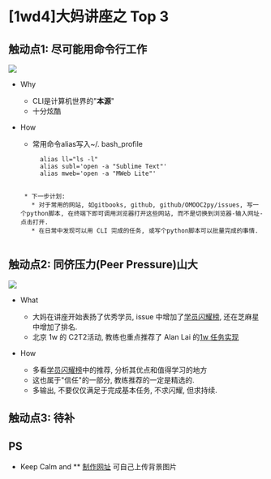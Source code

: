 # [1wd4]大妈讲座之 Top 3

## 触动点1: 尽可能用命令行工作
![](http://sd.keepcalm-o-matic.co.uk/i/keep-calm-and-love-cli-288.png)

* Why
  * CLI是计算机世界的"**本源**"
  * 十分炫酷
  
* How
  * 常用命令alias写入~/. bash_profile
	  
	```shell
	  alias ll="ls -l"
	  alias subl='open -a "Sublime Text"'
	  alias mweb='open -a "MWeb Lite"'
   ```
   
	* 下一步计划:
	  * 对于常用的网站, 如gitbooks, github, github/OMOOC2py/issues, 写一个python脚本, 在终端下即可调用浏览器打开这些网站, 而不是切换到浏览器-输入网址-点击打开.
	  * 在日常中发现可以用 CLI 完成的任务, 或写个python脚本可以批量完成的事情.
	  
## 触动点2: 同侪压力(Peer Pressure)山大

![](http://sd.keepcalm-o-matic.co.uk/i/keep-calm-and-keep-writing-356.png)

* What
  * 大妈在讲座开始表扬了优秀学员, issue 中增加了[学员闪耀榜](https://github.com/OpenMindClub/OMOOC2py/issues/48), 还在芝麻星中增加了排名.
  * 北京 1w 的 C2T2活动, 教练也重点推荐了 Alan Lai 的[1w 任务实现](https://github.com/wp-lai/alan_diary/blob/master/diary.py)
  
* How 
  * 多看[学员闪耀榜](https://github.com/OpenMindClub/OMOOC2py/issues/48)中的推荐, 分析其优点和值得学习的地方
  * 这也属于"信任"的一部分, 教练推荐的一定是精选的.
  * 多输出, 不要仅仅满足于完成基本任务, 不求闪耀, 但求持续.

## 触动点3: 待补

## PS
* Keep Calm and ** [制作网址](http://www.keepcalm-o-matic.co.uk/#create) 可自己上传背景图片


